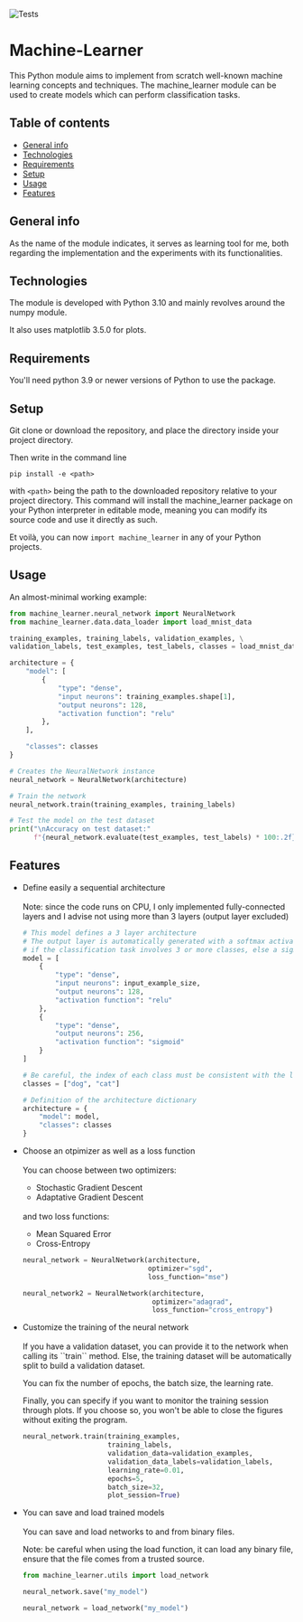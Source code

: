 ![Tests](https://github.com/PaulWassermann/Machine-Learner/actions/workflows/tests.yml/badge.svg)

# Machine-Learner

This Python module aims to implement from scratch well-known machine learning concepts and techniques. 
The machine_learner module can be used to create models which can perform classification tasks.
 

## Table of contents
* [General info](#general-info)
* [Technologies](#technologies)
* [Requirements](#requirements)  
* [Setup](#setup)
* [Usage](#usage)
* [Features](#features)


## General info

As the name of the module indicates, it serves as learning tool for me, both regarding the implementation and the 
experiments with its functionalities.

## Technologies

The module is developed with Python 3.10 and mainly revolves around the numpy module.

It also uses matplotlib 3.5.0 for plots.

## Requirements

You'll need python 3.9 or newer versions of Python to use the package.

## Setup

Git clone or download the repository, and place the directory inside your project directory.

Then write in the command line 

``pip install -e <path>`` 

with ``<path>`` being the path to the downloaded repository relative to your project directory. 
This command will install the machine_learner package on your Python interpreter in editable mode,
meaning you can modify its source code and use it directly as such.

Et voilà, you can now ``import machine_learner`` in any of your Python projects. 

## Usage

An almost-minimal working example:

```python
from machine_learner.neural_network import NeuralNetwork
from machine_learner.data.data_loader import load_mnist_data

training_examples, training_labels, validation_examples, \
validation_labels, test_examples, test_labels, classes = load_mnist_data()

architecture = {
    "model": [
        {
            "type": "dense",
            "input neurons": training_examples.shape[1],
            "output neurons": 128,
            "activation function": "relu"
        },
    ],

    "classes": classes
}

# Creates the NeuralNetwork instance
neural_network = NeuralNetwork(architecture)

# Train the network
neural_network.train(training_examples, training_labels)

# Test the model on the test dataset
print("\nAccuracy on test dataset:" 
      f"{neural_network.evaluate(test_examples, test_labels) * 100:.2f}%")
```

## Features
<ul>
<li>Define easily a sequential architecture</li>
</br>
Note: since the code runs on CPU, I only implemented fully-connected layers 
and I advise not using more than 3 layers (output layer excluded)
 
```python
# This model defines a 3 layer architecture
# The output layer is automatically generated with a softmax activation function
# if the classification task involves 3 or more classes, else a sigmoid activation function
model = [
    {
        "type": "dense",
        "input neurons": input_example_size,
        "output neurons": 128,
        "activation function": "relu"
    },
    {
        "type": "dense",
        "output neurons": 256,
        "activation function": "sigmoid"
    }
]

# Be careful, the index of each class must be consistent with the label vectors
classes = ["dog", "cat"]

# Definition of the architecture dictionary
architecture = {
    "model": model,
    "classes": classes
}
```

<li>Choose an otpimizer as well as a loss function</li>
</br>
You can choose between two optimizers:

<ul>
<li>Stochastic Gradient Descent</li>
<li>Adaptative Gradient Descent</li>
</ul>
</br>
and two loss functions:
<ul>
<li>Mean Squared Error</li>
<li>Cross-Entropy</li>
</ul>

```python
neural_network = NeuralNetwork(architecture, 
                               optimizer="sgd", 
                               loss_function="mse")

neural_network2 = NeuralNetwork(architecture, 
                                optimizer="adagrad", 
                                loss_function="cross_entropy")
```

<li>Customize the training of the neural network</li>
</br>
If you have a validation dataset, you can provide it to the network when calling 
its ``train`` method. Else, the training dataset will be automatically split to build a 
validation dataset.

You can fix the number of epochs, the batch size, the learning rate.

Finally, you can specify if you want to monitor the training session through plots. If you choose so, you 
won't be able to close the figures without exiting the program. 

```python
neural_network.train(training_examples,
                     training_labels,
                     validation_data=validation_examples,
                     validation_data_labels=validation_labels,
                     learning_rate=0.01,
                     epochs=5,
                     batch_size=32,
                     plot_session=True)
```

<li>You can save and load trained models </li>
</br>
You can save and load networks to and from binary files.

Note: be careful when using the load function, it can load any binary file, ensure that the
file comes from a trusted source.

```python
from machine_learner.utils import load_network

neural_network.save("my_model")

neural_network = load_network("my_model")
```

</ul>
